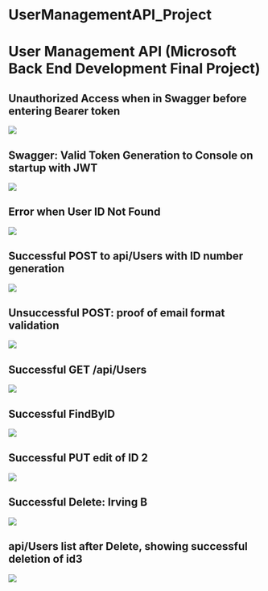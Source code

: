 # UserManagementAPI_Project
<h1>User Management API (Microsoft Back End Development Final Project)</h1>

<h2>Unauthorized Access when in Swagger before entering Bearer token</h2>
<img src= https://github.com/Smogtongue/UserManagementAPI_Project/blob/a63ccd383bfb0aafe0b88e1dc4ad0f6d023f169f/UserManagementAPI/Images/401_UnauthorizedError.png>

<h2>Swagger: Valid Token Generation to Console on startup with JWT</h2>
<img src= https://github.com/Smogtongue/UserManagementAPI_Project/blob/a63ccd383bfb0aafe0b88e1dc4ad0f6d023f169f/UserManagementAPI/Images/JWT%20Token%20Generation.png>

<h2>Error when User ID Not Found</h2>
<img src= https://github.com/Smogtongue/UserManagementAPI_Project/blob/a63ccd383bfb0aafe0b88e1dc4ad0f6d023f169f/UserManagementAPI/Images/IDNotYetGenerated.png>

<h2>Successful POST to api/Users with ID number generation</h2>
<img src= https://github.com/Smogtongue/UserManagementAPI_Project/blob/a63ccd383bfb0aafe0b88e1dc4ad0f6d023f169f/UserManagementAPI/Images/Successful%20Post.png>

<h2>Unsuccessful POST: proof of email format validation</h2>
<img src= https://github.com/Smogtongue/UserManagementAPI_Project/blob/a63ccd383bfb0aafe0b88e1dc4ad0f6d023f169f/UserManagementAPI/Images/FailedPost_InvalidEmail.png>

<h2>Successful GET /api/Users</h2>
<img src= https://github.com/Smogtongue/UserManagementAPI_Project/blob/a63ccd383bfb0aafe0b88e1dc4ad0f6d023f169f/UserManagementAPI/Images/SuccessfulGetUsersList.png>

<h2>Successful FindByID</h2>
<img src= https://github.com/Smogtongue/UserManagementAPI_Project/blob/a63ccd383bfb0aafe0b88e1dc4ad0f6d023f169f/UserManagementAPI/Images/Successful_FindByID.png>

<h2>Successful PUT edit of ID 2</h2>
<img src= https://github.com/Smogtongue/UserManagementAPI_Project/blob/a63ccd383bfb0aafe0b88e1dc4ad0f6d023f169f/UserManagementAPI/Images/SuccessfulPutEdit_ID2.png>

<h2>Successful Delete: Irving B</h2>
<img src= https://github.com/Smogtongue/UserManagementAPI_Project/blob/a63ccd383bfb0aafe0b88e1dc4ad0f6d023f169f/UserManagementAPI/Images/Successful_Delete_IrvingB.png>

<h2> api/Users list after Delete, showing successful deletion of id3</h2>
<img src= https://github.com/Smogtongue/UserManagementAPI_Project/blob/a63ccd383bfb0aafe0b88e1dc4ad0f6d023f169f/UserManagementAPI/Images/UserList_AfterDelete.png>





